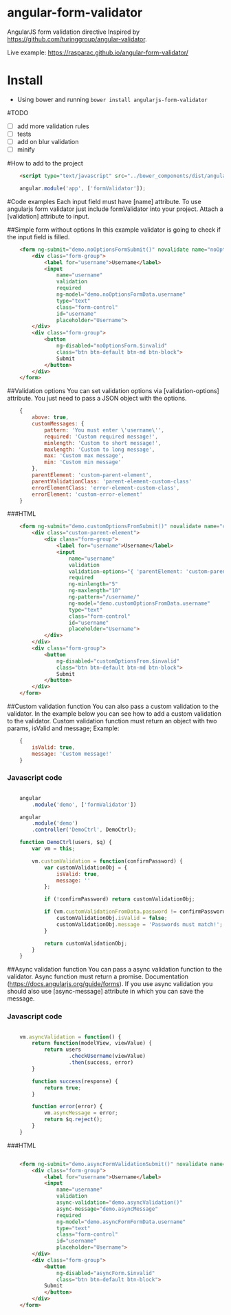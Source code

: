 # angular-form-validator
AngularJS form validation directive
Inspired by https://github.com/turinggroup/angular-validator.

Live example: https://rasparac.github.io/angular-form-validator/
# Install
* Using bower and running `bower install angularjs-form-validator`

#TODO
- [ ] add more validation rules
- [ ] tests
- [ ] add on blur validation
- [ ] minify

#How to add to the project
````html
	<script type="text/javascript" src="../bower_components/dist/angular-form-validator.js"></script>
````

````javascript
	angular.module('app', ['formValidator']);
````

#Code examples
Each input field must have [name] attribute. To use angularjs form validator just include formValidator into your project.
Attach a [validation] attribute to input.

##Simple form without options
In this example validator is going to check if the input field is filled.

````html
	<form ng-submit="demo.noOptionsFormSubmit()" novalidate name="noOptionsForm">
        <div class="form-group">
            <label for="username">Username</label>
            <input
                name="username"
                validation
                required
                ng-model="demo.noOptionsFormData.username"
                type="text"
                class="form-control"
                id="username"
                placeholder="Username">
        </div>
        <div class="form-group">
            <button
                ng-disabled="noOptionsForm.$invalid"
                class="btn btn-default btn-md btn-block">
                Submit
            </button>
        </div>
    </form>
````

##Validation options
You can set validation options via [validation-options] attribute. You just need to pass a JSON object with the options.

````javascript
    {
        above: true,
        customMessages: {
            pattern: 'You must enter \'username\'',
            required: 'Custom required message!',
            minlength: 'Custom to short message!',
            maxlength: 'Custom to long message',
            max: 'Custom max message',
            min: 'Custom min message'
        },
        parentElement: 'custom-parent-element',
        parentValidationClass: 'parent-element-custom-class'
        errorElementClass: 'error-element-custom-class',
        errorElement: 'custom-error-element'
    }
````

###HTML

````html
    <form ng-submit="demo.customOptionsFromSubmit()" novalidate name="customOptionsFrom">
        <div class="custom-parent-element">
            <div class="form-group">
                <label for="username">Username</label>
                <input
                    name="username"
                    validation
                    validation-options="{ 'parentElement: 'custom-parent-element', 'above': true, customMessages: { pattern: 'You must enter \'username\'', required: 'Custom required message!' }}"
                    required
                    ng-minlength="5"
                    ng-maxlength="10"
                    ng-pattern="/username/"
                    ng-model="demo.customOptionsFromData.username"
                    type="text"
                    class="form-control"
                    id="username"
                    placeholder="Username">
            </div>
        </div>
        <div class="form-group">
            <button
                ng-disabled="customOptionsFrom.$invalid"
                class="btn btn-default btn-md btn-block">
                Submit
            </button>
        </div>
    </form>
````

##Custom validation function
You can also pass a custom validation to the validator.
In the example below you can see how to add a custom validation to the validator.
Custom validation function must return an object with two params, isValid and message;
Example:

````javascript
    {
        isValid: true,
        message: 'Custom message!'
    }
````
### Javascript code
````javascript

    angular
        .module('demo', ['formValidator'])

    angular
        .module('demo')
        .controller('DemoCtrl', DemoCtrl);

    function DemoCtrl(users, $q) {
        var vm = this;

        vm.customValidation = function(confirmPassword) {
            var customValidationObj = {
                isValid: true,
                message: ''
            };

            if (!confirmPassword) return customValidationObj;

            if (vm.customValidationFromData.password != confirmPassword) {
                customValidationObj.isValid = false;
                customValidationObj.message = 'Passwords must match!';
            }

            return customValidationObj;
        }
    }

````

##Async validation function
You can pass a async validation function to the validator.
Async function must return a promise. Documentation (https://docs.angularjs.org/guide/forms).
If you use async validation you should also use [async-message] attribute in which you can save the message.

### Javascript code

````javascript

    vm.asyncValidation = function() {
        return function(modelView, viewValue) {
            return users
                    .checkUsername(viewValue)
                    .then(success, error)
        }

        function success(response) {
            return true;
        }

        function error(error) {
            vm.asyncMessage = error;
            return $q.reject();
        }
    }

````

###HTML

````html

    <form ng-submit="demo.asyncFormValidationSubmit()" novalidate name="asyncForm">
        <div class="form-group">
            <label for="username">Username</label>
            <input
                name="username"
                validation
                async-validation="demo.asyncValidation()"
                async-message="demo.asyncMessage"
                required
                ng-model="demo.asyncFormFormData.username"
                type="text"
                class="form-control"
                id="username"
                placeholder="Username">
        </div>
        <div class="form-group">
            <button
                ng-disabled="asyncForm.$invalid"
                class="btn btn-default btn-block">
            Submit
            </button>
        </div>
    </form>

````